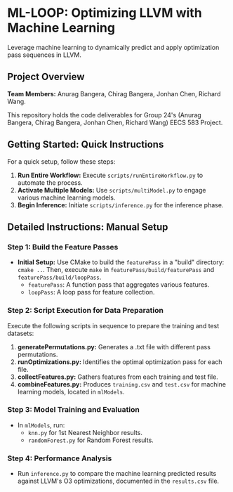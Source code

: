 # ML-LOOP: Optimizing LLVM with Machine Learning
Leverage machine learning to dynamically predict and apply optimization pass sequences in LLVM. 

## Project Overview
**Team Members:** Anurag Bangera, Chirag Bangera, Jonhan Chen, Richard Wang.

This repository holds the code deliverables for Group 24's (Anurag Bangera, Chirag Bangera, Jonhan Chen, Richard Wang) EECS 583 Project.

## Getting Started: Quick Instructions
For a quick setup, follow these steps:

1. **Run Entire Workflow:** 
   Execute `scripts/runEntireWorkflow.py` to automate the process.
2. **Activate Multiple Models:** 
   Use `scripts/multiModel.py` to engage various machine learning models.
3. **Begin Inference:** 
   Initiate `scripts/inference.py` for the inference phase.

## Detailed Instructions: Manual Setup

### Step 1: Build the Feature Passes
- **Initial Setup:** 
  Use CMake to build the `featurePass` in a "build" directory: `cmake ..`. Then, execute `make` in `featurePass/build/featurePass` and `featurePass/build/loopPass`.
  - `featurePass`: A function pass that aggregates various features.
  - `loopPass`: A loop pass for feature collection.

### Step 2: Script Execution for Data Preparation
Execute the following scripts in sequence to prepare the training and test datasets:

1. **generatePermutations.py:** 
   Generates a .txt file with different pass permutations.
2. **runOptimizations.py:** 
   Identifies the optimal optimization pass for each file.
3. **collectFeatures.py:** 
   Gathers features from each training and test file.
4. **combineFeatures.py:** 
   Produces `training.csv` and `test.csv` for machine learning models, located in `mlModels`.

### Step 3: Model Training and Evaluation
- In `mlModels`, run:
  - `knn.py` for 1st Nearest Neighbor results.
  - `randomForest.py` for Random Forest results.

### Step 4: Performance Analysis
- Run `inference.py` to compare the machine learning predicted results against LLVM's O3 optimizations, documented in the `results.csv` file.

